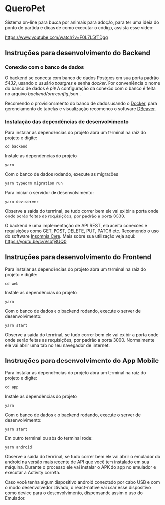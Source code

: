 # QueroPet

Sistema on-line para busca por animais para adoção, para ter uma ideia do ponto de partida e dicas de como executar o código, assista esse vídeo: 

https://www.youtube.com/watch?v=F0L7L5fTDgg


## Instruções para desenvolvimento do Backend

### Conexão com o banco de dados

O backend se conecta com banco de dados Postgres em sua porta padrão *5432*, usando o usuário *postgres* e senha *docker*. Por conveniência o nome do banco de dados é *pi6* A configuração da conexão com o banco é feita no arquivo *backend/ormconfig.json* . 

Recomendo o provisionamento do banco de dados usando o [Docker](https://www.docker.com/), para gerenciamento de tabelas e visualização recomendo o software 
[DBeaver](https://dbeaver.io/).

### Instalação das dependências de desenvolvimento

Para instalar as dependências do projeto abra um terminal na raiz do projeto e digite:

`cd backend`

Instale as dependencias do projeto

`yarn`

Com o banco de dados rodando, execute as migrações

`yarn typeorm migration:run`

Para iniciar o servidor de desenvolvimento:

`yarn dev:server`

Observe a saída do terminal, se tudo correr bem ele vai exibir a porta onde onde serão feitas as requisições, por padrão a porta 3333.

O backend é uma implementação de API REST, ela aceita conexões e requisições como GET, POST, DELETE, PUT, PATCH etc. Recomendo o uso do software [Insomnia Core](https://insomnia.rest/download/). Mais sobre sua utilização veja aqui: https://youtu.be/cvVsbfj8UQ0

## Instruções para desenvolvimento do Frontend

Para instalar as dependências do projeto abra um terminal na raiz do projeto e digite:

`cd web`

Instale as dependências do projeto

`yarn`

Com o banco de dados e o backend rodando, execute o server de desenvolvimento:

`yarn start`

Observe a saída do terminal, se tudo correr bem ele vai exibir a porta onde onde serão feitas as requisições, por padrão a porta 3000. Normalmente ele vai abrir uma tab no seu navegador de internet.

## Instruções para desenvolvimento do App Mobile

Para instalar as dependências do projeto abra um terminal na raiz do projeto e digite:

`cd app`

Instale as dependências do projeto

`yarn`

Com o banco de dados e o backend rodando, execute o server de desenvolvimento:

`yarn start`

Em outro terminal ou aba do terminal rode: 

`yarn android`

Observe a saída do terminal, se tudo correr bem ele vai abrir o emulador do android na versão mais recente de API que você tem instalado em sua máquina. Durante o processo ele vai instalar o APK do app no emulador e executar a Activity correta.

Caso você tenha algum dispositivo android conectado por cabo USB e com o modo desenvolvedor ativado, o react-native vai usar esse dispositivo como device para o desenvolvimento, dispensando assim o uso do Emulador.
